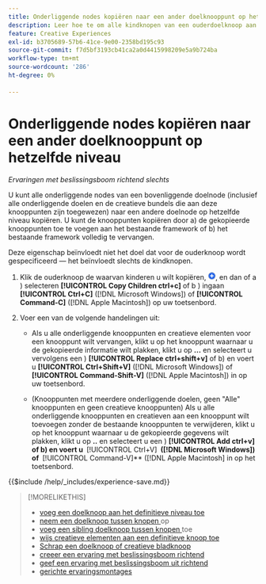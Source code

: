 ```yaml
---
title: Onderliggende nodes kopiëren naar een ander doelknooppunt op hetzelfde niveau
description: Leer hoe te om alle kindknopen van een ouderdoelknoop aan een andere doelknoop op het zelfde niveau te kopiëren
feature: Creative Experiences
exl-id: b3705689-57b6-41ce-9e00-2358bd195c93
source-git-commit: f7d5bf3193cb41ca2a0d4415998209e5a9b724ba
workflow-type: tm+mt
source-wordcount: '286'
ht-degree: 0%

---
```


# Onderliggende nodes kopiëren naar een ander doelknooppunt op hetzelfde niveau

*Ervaringen met beslissingsboom richtend slechts*

U kunt alle onderliggende nodes van een bovenliggende doelnode (inclusief alle onderliggende doelen en de creatieve bundels die aan deze knooppunten zijn toegewezen) naar een andere doelnode op hetzelfde niveau kopiëren. U kunt de knooppunten kopiëren door a) de gekopieerde knooppunten toe te voegen aan het bestaande framework of b) het bestaande framework volledig te vervangen. <!-- Give the main use case or an example to explain. -->

Deze eigenschap beïnvloedt niet het doel dat voor de ouderknoop wordt gespecificeerd — het beïnvloedt slechts de kindknopen.

<!-- 1. [ways to get to the decision tree] -->

1. Klik de ouderknoop de waarvan kinderen u wilt kopiëren, ![ toevoegen ](/help/creative/assets/add.png " "), en dan of a \) selecteren **[!UICONTROL Copy Children ctrl+c]** of b \) ingaan **[!UICONTROL Ctrl+C]** ([!DNL Microsoft Windows]) of **[!UICONTROL Command-C]** ([!DNL Apple Macintosh]) op uw toetsenbord.

1. Voer een van de volgende handelingen uit:

   * Als u alle onderliggende knooppunten en creatieve elementen voor een knooppunt wilt vervangen, klikt u op het knooppunt waarnaar u de gekopieerde informatie wilt plakken, klikt u op **...** en selecteert u vervolgens een \) **[!UICONTROL Replace ctrl+shift+v]** of b\) en voert u **[!UICONTROL Ctrl+Shift+V]** ([!DNL Microsoft Windows]) of **[!UICONTROL Command-Shift-V]** ([!DNL Apple Macintosh]) in op uw toetsenbord.

   * (Knooppunten met meerdere onderliggende doelen, geen &quot;Alle&quot; knooppunten en geen creatieve knooppunten) Als u alle onderliggende knooppunten en creatieven aan een knooppunt wilt toevoegen zonder de bestaande knooppunten te verwijderen, klikt u op het knooppunt waarnaar u de gekopieerde gegevens wilt plakken, klikt u op **..** en selecteert u een \) **[!UICONTROL Add ctrl+v]** **&#x200B; of b\) en voert u &#x200B;** [!UICONTROL Ctrl+V] **&#x200B; ([!DNL Microsoft Windows]) of &#x200B;** [!UICONTROL Command-V]** ([!DNL Apple Macintosh] in op het toetsenbord.

<!--
1. (Optional) To save the experience, click **[!UICONTROL Save]**, and then do the following.
...

These formatted steps are inserted automatically from text in the following file in the _includes folder, which reused in multiple places.
-->

{{$include /help/_includes/experience-save.md}}

>[!MORELIKETHIS]
>
>* [ voeg een doelknoop aan het definitieve niveau toe ](experience-target-node-add-final.md)
>* [ neem een doelknoop tussen knopen ](experience-target-node-add-inner.md) op
>* [ voeg een sibling doelknoop tussen knopen ](experience-target-node-add-sibling.md) toe
>* [ wijs creatieve elementen aan een definitieve knoop toe ](experience-assign-creative-bundles.md)
>* [ Schrap een doelknoop of creatieve bladknoop ](/help/creative/experiences/experience-target-node-delete.md)
>* [ creeer een ervaring met beslissingsboom richtend ](experience-create-targeting.md)
>* [ geef een ervaring met beslissingsboom uit richtend ](experience-edit-targeting.md)
>* [ gerichte ervaringsmontages ](experience-settings-targeting.md)
